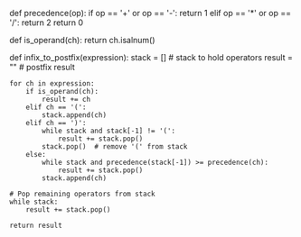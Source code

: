 
def precedence(op):
    if op == '+' or op == '-':
        return 1
    elif op == '*' or op == '/':
        return 2
    return 0


def is_operand(ch):
    return ch.isalnum()


def infix_to_postfix(expression):
    stack = []  # stack to hold operators
    result = ""  # postfix result

    for ch in expression:
        if is_operand(ch):
            result += ch
        elif ch == '(':
            stack.append(ch)
        elif ch == ')':
            while stack and stack[-1] != '(':
                result += stack.pop()
            stack.pop()  # remove '(' from stack
        else:
            while stack and precedence(stack[-1]) >= precedence(ch):
                result += stack.pop()
            stack.append(ch)

    # Pop remaining operators from stack
    while stack:
        result += stack.pop()

    return result


